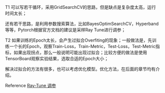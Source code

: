 T1
可以写若干循环，采用GridSearchCV的思路，但是缺点是复杂度太高，运行时间太长；

还有若干思路，是利用参数搜索算法，比如BayesOptimSearchCV，Hyperband等等，Pytorch根据官方文档的建议是采样Ray Tune进行调参；

T2
如果训练的Epoch太长，会产生过拟合Overfiting的现象；一般做法是，先训练一个长的Epoch，观察Train-Loss，Train-Metric，Test-Loss，Test-Metric指标，如果出现拐点，那么一般说明可能出现过拟合；比较方便的做法是使用TensorBoard观察实验结果，选取合适的Epoch大小；

解决过拟合的方法有很多，也可以考虑优化模型。优化方法，在后面的章节均有介绍。

Reference
[Ray-Tune 调参](https://pytorch.org/tutorials/beginner/hyperparameter_tuning_tutorial.html)
